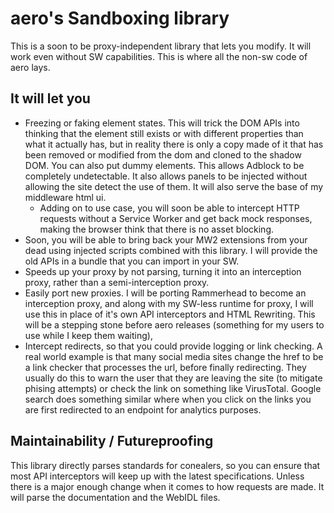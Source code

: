 # aero's Sandboxing library

This is a soon to be proxy-independent library that lets you modify. It will work even without SW capabilities. This is where all the non-sw code of aero lays.

## It will let you

- Freezing or faking element states. This will trick the DOM APIs into thinking that the element still exists or with different properties than what it actually has, but in reality there is only a copy made of it that has been removed or modified from the dom and cloned to the shadow DOM. You can also put dummy elements. This allows Adblock to be completely undetectable. It also allows panels to be injected without allowing the site detect the use of them. It will also serve the base of my middleware html ui.
  - Adding on to use case, you will soon be able to intercept HTTP requests without a Service Worker and get back mock responses, making the browser think that there is no asset blocking.
- Soon, you will be able to bring back your MW2 extensions from your dead using injected scripts combined with this library. I will provide the old APIs in a bundle that you can import in your SW.
- Speeds up your proxy by not parsing, turning it into an interception proxy, rather than a semi-interception proxy.
- Easily port new proxies. I will be porting Rammerhead to become an interception proxy, and along with my SW-less runtime for proxy, I will use this in place of it's own API interceptors and HTML Rewriting. This will be a stepping stone before aero releases (something for my users to use while I keep them waiting),
- Intercept redirects, so that you could provide logging or link checking. A real world example is that many social media sites change the href to be a link checker that processes the url, before finally redirecting. They usually do this to warn the user that they are leaving the site (to mitigate phising attempts) or check the link on something like VirusTotal. Google search does something similar where when you click on the links you are first redirected to an endpoint for analytics purposes.

## Maintainability / Futureproofing

This library directly parses standards for conealers, so you can ensure that most API interceptors will keep up with the latest specifications. Unless there is a major enough change when it comes to how requests are made. It will parse the documentation and the WebIDL files.
